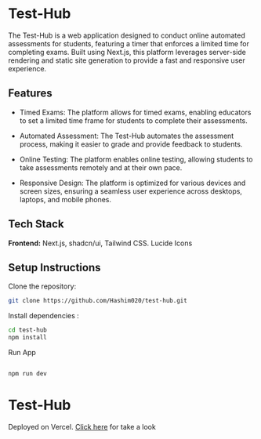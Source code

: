 
# Test-Hub


The Test-Hub is a web application designed to conduct online automated assessments for students, featuring a timer that enforces a limited time for completing exams. Built using Next.js, this platform leverages server-side rendering and static site generation to provide a fast and responsive user experience.

## Features

- Timed Exams:  The platform allows for timed exams, enabling educators to set a limited time frame for students to complete their assessments.

- Automated Assessment:  The Test-Hub automates the assessment process, making it easier to grade and provide feedback to students.

- Online Testing:  The platform enables online testing, allowing students to take assessments remotely and at their own pace.

- Responsive Design: The platform is optimized for various devices and screen sizes, ensuring a seamless user experience across desktops, laptops, and mobile phones.



## Tech Stack
**Frontend:** Next.js,
shadcn/ui,
Tailwind CSS.
Lucide Icons




## Setup Instructions

Clone the repository:

```bash
git clone https://github.com/Hashim020/test-hub.git

```

Install dependencies :
    
```bash
cd test-hub
npm install

```


Run App

```bash

npm run dev

```

# Test-Hub

Deployed on Vercel. [Click here](https://test-hub-nine.vercel.app/) for take a look
